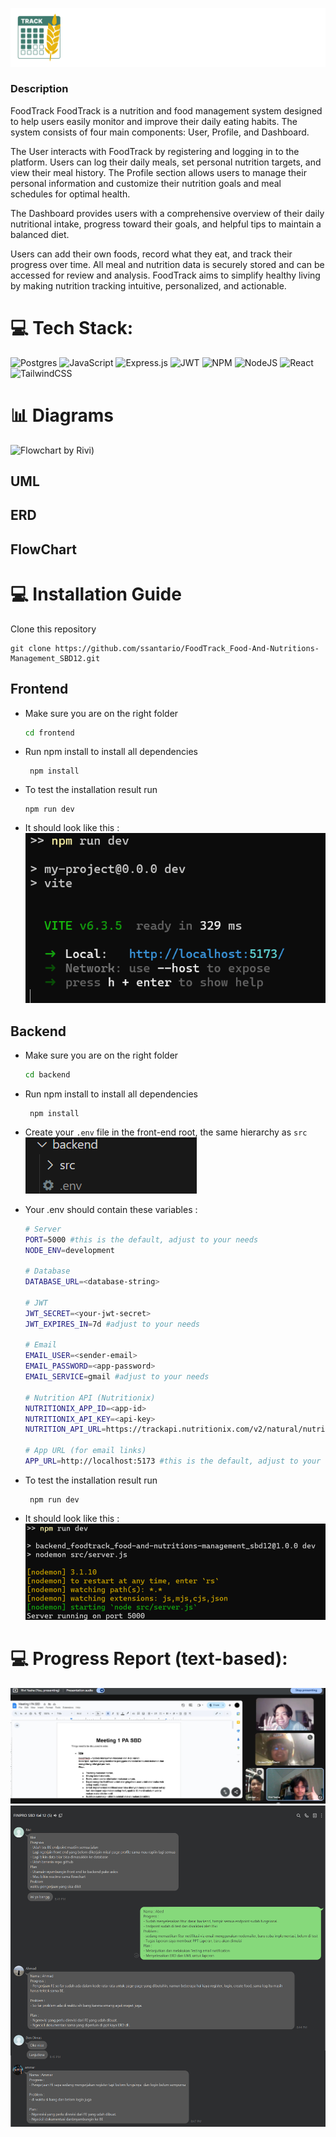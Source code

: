 ![alt text](readme-img/LogoLong.svg)

### Description
FoodTrack
FoodTrack is a nutrition and food management system designed to help users easily monitor and improve their daily eating habits. The system consists of four main components: User, Profile, and Dashboard.

The User interacts with FoodTrack by registering and logging in to the platform. Users can log their daily meals, set personal nutrition targets, and view their meal history. The Profile section allows users to manage their personal information and customize their nutrition goals and meal schedules for optimal health.

The Dashboard provides users with a comprehensive overview of their daily nutritional intake, progress toward their goals, and helpful tips to maintain a balanced diet. 

Users can add their own foods, record what they eat, and track their progress over time. All meal and nutrition data is securely stored and can be accessed for review and analysis. FoodTrack aims to simplify healthy living by making nutrition tracking intuitive, personalized, and actionable.

# 💻 Tech Stack:

![Postgres](https://img.shields.io/badge/postgres-%23316192.svg?style=for-the-badge&logo=postgresql&logoColor=white) ![JavaScript](https://img.shields.io/badge/javascript-%23323330.svg?style=for-the-badge&logo=javascript&logoColor=%23F7DF1E) ![Express.js](https://img.shields.io/badge/express.js-%23404d59.svg?style=for-the-badge&logo=express&logoColor=%2361DAFB) ![JWT](https://img.shields.io/badge/JWT-black?style=for-the-badge&logo=JSON%20web%20tokens) ![NPM](https://img.shields.io/badge/NPM-%23000000.svg?style=for-the-badge&logo=npm&logoColor=white) ![NodeJS](https://img.shields.io/badge/node.js-6DA55F?style=for-the-badge&logo=node.js&logoColor=white) ![React](https://img.shields.io/badge/react-%2320232a.svg?style=for-the-badge&logo=react&logoColor=%2361DAFB) ![TailwindCSS](https://img.shields.io/badge/tailwindcss-%2338B2AC.svg?style=for-the-badge&logo=tailwind-css&logoColor=white)

# 📊 Diagrams
![Flowchart by Rivi](https://i.imgur.com/zDdDuGr.png))  

## UML

## ERD

## FlowChart

# 💻 Installation Guide

Clone this repository

```
git clone https://github.com/ssantario/FoodTrack_Food-And-Nutritions-Management_SBD12.git
```

## Frontend

- Make sure you are on the right folder

  ```bash
  cd frontend
  ```

- Run npm install to install all dependencies
  ```
   npm install
  ```
- To test the installation result run
  ```
  npm run dev
  ```
- It should look like this : 
  ![alt text](readme-img/image.png)

## Backend

- Make sure you are on the right folder

  ```bash
  cd backend
  ```
- Run npm install to install all dependencies
  ```
   npm install
  ```
- Create your `.env` file in the front-end root, the same hierarchy as `src`
  ![alt text](readme-img/image-1.png)

- Your .env should contain these variables : 
    ```bash
    # Server
    PORT=5000 #this is the default, adjust to your needs
    NODE_ENV=development

    # Database
    DATABASE_URL=<database-string>

    # JWT
    JWT_SECRET=<your-jwt-secret>
    JWT_EXPIRES_IN=7d #adjust to your needs

    # Email
    EMAIL_USER=<sender-email>
    EMAIL_PASSWORD=<app-password>
    EMAIL_SERVICE=gmail #adjust to your needs

    # Nutrition API (Nutritionix)
    NUTRITIONIX_APP_ID=<app-id>
    NUTRITIONIX_API_KEY=<api-key>
    NUTRITION_API_URL=https://trackapi.nutritionix.com/v2/natural/nutrients

    # App URL (for email links)
    APP_URL=http://localhost:5173 #this is the default, adjust to your needs
    ```
- To test the installation result run
  ```
   npm run dev
  ```
- It should look like this :
  ![alt text](readme-img/npm-run-dev-success.png)
  
# 💻 Progress Report (text-based):

![image](readme-img/documentation1.jpg)
![image](readme-img/documentation2.png)
